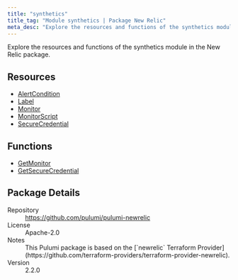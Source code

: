 ```yaml
---
title: "synthetics"
title_tag: "Module synthetics | Package New Relic"
meta_desc: "Explore the resources and functions of the synthetics module in the New Relic package."
---
```


<!-- WARNING: this file was generated by Pulumi Docs Generator. -->
<!-- Do not edit by hand unless you're certain you know what you are doing! -->

Explore the resources and functions of the synthetics module in the New Relic package.

<h2 id="resources">Resources</h2>
<ul class="api">
    <li><a href="alertcondition" title="AlertCondition"><span class="symbol resource"></span>AlertCondition</a></li>
    <li><a href="label" title="Label"><span class="symbol resource"></span>Label</a></li>
    <li><a href="monitor" title="Monitor"><span class="symbol resource"></span>Monitor</a></li>
    <li><a href="monitorscript" title="MonitorScript"><span class="symbol resource"></span>MonitorScript</a></li>
    <li><a href="securecredential" title="SecureCredential"><span class="symbol resource"></span>SecureCredential</a></li>
</ul>

<h2 id="functions">Functions</h2>
<ul class="api">
    <li><a href="getmonitor" title="GetMonitor"><span class="symbol function"></span>GetMonitor</a></li>
    <li><a href="getsecurecredential" title="GetSecureCredential"><span class="symbol function"></span>GetSecureCredential</a></li>
</ul>

<h2 id="package-details">Package Details</h2>
<dl class="package-details">
	<dt>Repository</dt>
	<dd><a href="https://github.com/pulumi/pulumi-newrelic">https://github.com/pulumi/pulumi-newrelic</a></dd>
	<dt>License</dt>
	<dd>Apache-2.0</dd>
	<dt>Notes</dt>
	<dd>This Pulumi package is based on the [`newrelic` Terraform Provider](https://github.com/terraform-providers/terraform-provider-newrelic).</dd>
	<dt>Version</dt>
	<dd>2.2.0</dd>
</dl>

